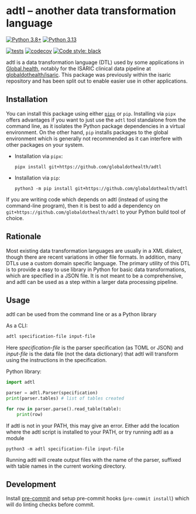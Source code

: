 # adtl – another data transformation language

[![Python 3.8+](https://img.shields.io/badge/python-3.8+-blue.svg)](https://www.python.org/downloads/)
[![Python 3.13](https://img.shields.io/badge/python-3.13-red.svg)](https://www.python.org/downloads/release/python-3130/)

[![tests](https://github.com/globaldothealth/adtl/actions/workflows/tests.yml/badge.svg)](https://github.com/globaldothealth/adtl/actions/workflows/tests.yml)
[![codecov](https://codecov.io/gh/globaldothealth/adtl/branch/main/graph/badge.svg?token=QTD7HRR3TO)](https://codecov.io/gh/globaldothealth/adtl)
[![Code style: black](https://img.shields.io/badge/code%20style-black-000000.svg)](https://github.com/psf/black)


adtl is a data transformation language (DTL) used by some applications in
[Global.health](https://global.health), notably for the ISARIC clinical data pipeline at
[globaldothealth/isaric](https://github.com/globaldothealth/isaric). This package
was previously within the isaric repository and has been split out to enable
easier use in other applications.

## Installation

You can install this package using either [`pipx`](https://pypa.github.io/pipx/)
or `pip`. Installing via `pipx` offers advantages if you want to just use the
`adtl` tool standalone from the command line, as it isolates the Python
package dependencies in a virtual environment. On the other hand, `pip` installs
packages to the global environment which is generally not recommended as it
can interfere with other packages on your system.

* Installation via `pipx`:

  ```shell
  pipx install git+https://github.com/globaldothealth/adtl
  ```

* Installation via `pip`:

  ```shell
  python3 -m pip install git+https://github.com/globaldothealth/adtl
  ```

If you are writing code which depends on adtl (instead of using
the command-line program), then it is best to add a dependency on
`git+https://github.com/globaldothealth/adtl` to your Python build tool of
choice.

## Rationale

Most existing data transformation languages are usually in a XML dialect, though
there are recent variations in other file formats. In addition, many DTLs use a
custom domain specific language. The primary utility of this DTL is to provide a
easy to use library in Python for basic data transformations, which are
specified in a JSON file. It is not meant to be a comprehensive, and adtl can
be used as a step within a larger data processing pipeline.

## Usage

adtl can be used from the command line or as a Python library

As a CLI:
```bash
adtl specification-file input-file
```

Here *specification-file* is the parser specification (as TOML or JSON)
and *input-file* is the data file (not the data dictionary) that adtl
will transform using the instructions in the specification.

Python library:
```python
import adtl

parser = adtl.Parser(specification)
print(parser.tables) # list of tables created

for row in parser.parse().read_table(table):
    print(row)
```

If adtl is not in your PATH, this may give an error. Either add the location
where the adtl script is installed to your PATH, or try running adtl as a module

```shell
python3 -m adtl specification-file input-file
```

Running adtl will create output files with the name of the parser, suffixed with
table names in the current working directory.

## Development

Install [pre-commit](https://pre-commit.com) and setup pre-commit hooks (`pre-commit install`) which will do linting checks before commit.
